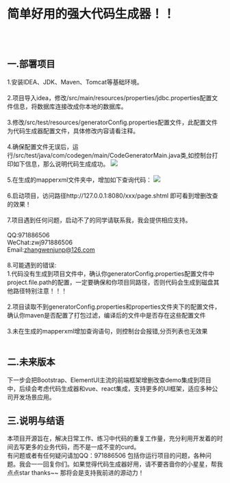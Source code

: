 # 简单好用的强大代码生成器！！
<br><br>
## 一.部署项目<br>
1.安装IDEA、JDK、Maven、Tomcat等基础环境。<br><br>
2.项目导入idea，修改/src/main/resources/properties/jdbc.properties配置文件信息，将数据库连接改成你本地的数据库。<br><br>
3.修改/src/test/resources/generatorConfig.properties配置文件，此配置文件为代码生成器配置文件，具体修改内容请看注释。<br><br>
4.确保配置文件无误后，运行/src/test/java/com/codegen/main/CodeGeneratorMain.java类,如控制台打印如下信息，那么说明代码生成成功。
![](https://www.yiyuen.com/file/view/1601)
<br><br>
5.在生成的mapperxml文件夹中，增加如下查询代码：
  ![](https://www.yiyuen.com/file/view/1603)
  <br><br>
6.启动项目，访问路径http://127.0.0.1:8080/xxx/page.shtml 即可看到增删改查的效果！<br><br>
7.项目遇到任何问题，启动不了的同学请联系我，我会提供相应支持。<br><br>
QQ:971886506 <br>
WeChat:zwj971886506 <br>
Email:zhangwenjunp@126.com<br><br>
8.可能遇到的错误:<br>
  1.代码没有生成到项目文件中，确认你generatorConfig.properties配置文件中project.file.path的配置，一定要确保和你项目同路径，否则代码会生成到磁盘其他路径特别注意！！！<br><br>
  2.项目读取不到generatorConfig.properties和properties文件夹下的配置文件，确认你maven是否配置了打包过滤，编译后的文件中是否存在这些配置文件<br><br>
  3.未在生成的mapperxml增加查询语句，则控制台会报错,分页列表也无效果<br><br>
## 二.未来版本<br>
  下一步会把Bootstrap、ElementUI主流的前端框架增删改查demo集成到项目中，后续会考虑代码生成器和vue、react集成，支持更多的UI框架，适应多种公司开发场景应用。
<br>
## 三.说明与结语<br>
本项目开源旨在，解决日常工作、练习中代码的重复工作量，充分利用开发着的时间去写更多的业务代码，而不是一成不变的curd。<br>
有问题或者有任何疑问请加QQ：971886506 包括你运行项目的问题，各种问题。我会一一回复你们。如果觉得代码生成器好用，请不要吝啬你的小星星，帮我点点star  thanks~~ 那将会是支持我前进的源动力！
